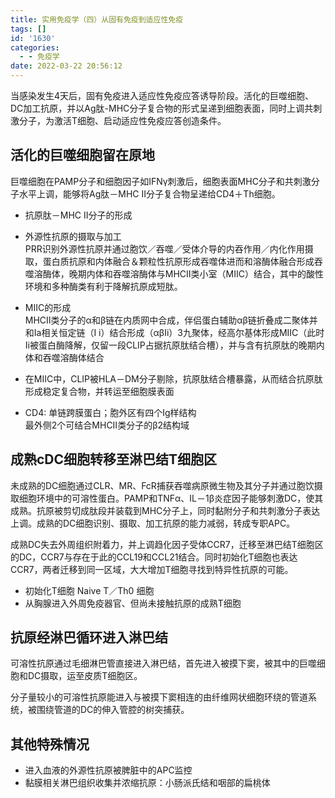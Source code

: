 ```yaml
---
title: 实用免疫学（四）从固有免疫到适应性免疫
tags: []
id: '1630'
categories:
  - - 免疫学
date: 2022-03-22 20:56:12
---
```


当感染发生4天后，固有免疫进入适应性免疫应答诱导阶段。活化的巨噬细胞、DC加工抗原，并以Ag肽-MHC分子复合物的形式呈递到细胞表面，同时上调共刺激分子，为激活T细胞、启动适应性免疫应答创造条件。

## 活化的巨噬细胞留在原地

巨噬细胞在PAMP分子和细胞因子如IFNγ刺激后，细胞表面MHC分子和共刺激分子水平上调，能够将Ag肽－MHC II分子复合物呈递给CD4＋Th细胞。

*   抗原肽－MHC II分子的形成
*   外源性抗原的摄取与加工  
    PRR识别外源性抗原并通过胞饮／吞噬／受体介导的内吞作用／内化作用摄取，蛋白质抗原和内体融合＆颗粒性抗原形成吞噬体进而和溶酶体融合形成吞噬溶酶体，晚期内体和吞噬溶酶体与MHCII类小室（MIIC）结合，其中的酸性环境和多种酶类有利于降解抗原成短肽。
*   MIIC的形成  
    MHCII类分子的α和β链在内质网中合成，伴侣蛋白辅助αβ链折叠成二聚体并和Ia相关恒定链（I i）结合形成（αβIi）3九聚体，经高尔基体形成MIIC（此时Ii被蛋白酶降解，仅留一段CLIP占据抗原肽结合槽），并与含有抗原肽的晚期内体和吞噬溶酶体结合
*   在MIIC中，CLIP被HLA－DM分子剔除，抗原肽结合槽暴露，从而结合抗原肽形成稳定复合物，并转运至细胞膜表面

*   CD4: 单链跨膜蛋白；胞外区有四个Ig样结构  
    最外侧2个可结合MHCII类分子的β2结构域

## 成熟cDC细胞转移至淋巴结T细胞区

未成熟的DC细胞通过CLR、MR、FcR捕获吞噬病原微生物及其分子并通过胞饮摄取细胞环境中的可溶性蛋白。PAMP和TNFα、IL－1β炎症因子能够刺激DC，使其成熟。抗原被剪切成肽段并装载到MHC分子上，同时黏附分子和共刺激分子表达上调。成熟的DC细胞识别、摄取、加工抗原的能力减弱，转成专职APC。

成熟DC失去外周组织附着力，并上调趋化因子受体CCR7，迁移至淋巴结T细胞区的DC，CCR7与存在于此的CCL19和CCL21结合。同时初始化T细胞也表达CCR7，两者迁移到同一区域，大大增加T细胞寻找到特异性抗原的可能。

*   初始化T细胞 Naive T／Th0 细胞
*   从胸腺进入外周免疫器官、但尚未接触抗原的成熟T细胞

## 抗原经淋巴循环进入淋巴结

可溶性抗原通过毛细淋巴管直接进入淋巴结，首先进入被摸下窦，被其中的巨噬细胞和DC摄取，运至皮质T细胞区。

分子量较小的可溶性抗原能进入与被摸下窦相连的由纤维网状细胞环绕的管道系统，被围绕管道的DC的伸入管腔的树突捕获。

## 其他特殊情况

*   进入血液的外源性抗原被脾脏中的APC监控
*   黏膜相关淋巴组织收集并浓缩抗原：小肠派氏结和咽部的扁桃体